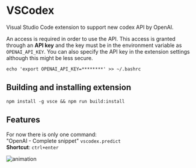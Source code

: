 # VSCodex

Visual Studio Code extension to support new codex API by OpenAI.

An access is required in order to use the API. This access is granted through an **API key** and the key must be in the environment variable as `OPENAI_API_KEY`. You can also specify the API key in the extension settings although this might be less secure.

```
echo 'export OPENAI_API_KEY=********' >> ~/.bashrc
```

## Building and installing extension

```
npm install -g vsce && npm run build:install
```


## Features

For now there is only one command:\
"OpenAI - Complete snippet" `vscodex.predict`\
**Shortcut**: `ctrl+enter`

![animation](assets/animation.gif)
